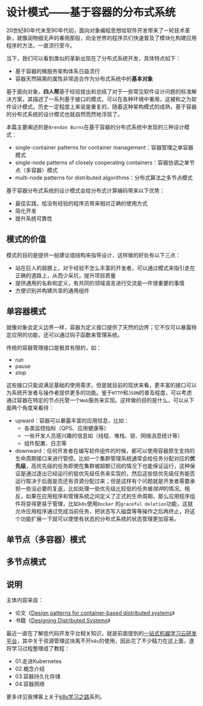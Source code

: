 # 设计模式——基于容器的分布式系统

20世纪80年代末至90年代初，面向对象编程思想给软件开发带来了一轮技术革新，就像润物细无声的春雨那般，向全世界的程序员们快速普及了模块化构建应用程序的方法，一直流行至今。

当下，我们可以看到类似的革新出现在了分布式系统开发，具体特点如下：

- 基于容器的微服务架构体系日益流行
- 容器天然隔离的属性非常适合作为分布式系统中的**基本对象**

基于面向对象，**四人帮**基于经验提出和总结了对于一些常见软件设计问题的标准解决方案，其描述了一系列基于接口的模式，可以在各种环境中重用，这被称之为软件设计模式。历史一定程度上来说是重复的，随着这种架构模式的成熟，基于容器的分布式系统的设计模式也就自然而然地浮现了。

本篇主要阐述的是`Brendan Burns`在基于容器的分布式系统中发现的三种设计模式：

- single-container patterns for container management：容器管理之单容器模式
- single-node patterns of closely cooperating containers：容器协调之单节点（多容器）模式
- multi-node patterns for distributed algorithms：分布式算法之多节点模式

基于容器分布式系统的设计模式会给分布式计算编码带来以下优势：

- 最佳实践，给没有经验的程序员带来相对正确的使用方式
- 简化开发
- 提升系统可靠性

## 模式的价值

模式的目的是提供一般建议或结构来指导设计，这样做的好处有以下三点：

- 站在巨人的肩膀上，对于经验不怎么丰富的开发者，可以通过模式来指引走在正确的道路上，从而少采坑，提升项目质量
- 提供通用的名称和定义，有共同的领域语言进行交流是一件很重要的事情
- 方便识别并构建共享的通用组件

## 单容器模式

就像对象会定义边界一样，容器为定义接口提供了天然的边界；它不仅可以暴露特定应用的功能，还可以通过钩子函数来管理系统。

传统的容器管理接口是极其有限的，如：

- run
- pause
- stop

这些接口只能说满足基础的使用需求，但是就目前的现状来看，更丰富的接口可以为系统开发者与操作者提供更多的功能。鉴于`HTTP`和`JSON`的普及程度，可以考虑通过容器在特定的节点托管一个`Web`服务来实现。这样做的目的是什么，可以从下面两个角度来看待：

- upward：容器可以暴露丰富的应用信息，比如：
  - 各类监控指标（QPS、应用健康等）
  - 一些开发人员感兴趣的信息如（线程、堆栈、锁、网络消息统计等）
  - 组件配置、日志等
- downward：任何开发者在编写软件组件的时候，都可以使用容器原生支持的生命周期接口来进行管控。比如一个集群管理系统通常会给任务分配对应的**优先级**，高优先级的任务即使在集群被超额订阅的情况下也能保证运行，这种保证是通过逐出已经运行的低优先级任务来实现的，然后这些低优先级任务能否运行取决于后面是否还有资源分配过来；但是这样有个问题就是开发者需要承担一些没必要的复返，比如处理一些优先级比较低的任务被*抛弃*的情况。相反，如果在应用程序和管理系统之间定义了正式的生命周期，那么应用程序组件将变得更易于管理，比如`k8s`使用`Docker` 的`graceful deletion`功能，这就允许应用程序通过完成当前任务，把状态写入磁盘等等操作之后再终止，将这个功能扩展一下就可以使使有状态的分布式系统的状态管理更加容易。

## 单节点（多容器）模式



## 多节点模式



## 说明

主体内容来自：

- 论文《[Design patterns for container-based distributed systems](https://static.googleusercontent.com/media/research.google.com/en//pubs/archive/45406.pdf)》
- 书籍《[Designing Distributed Systems](https://book.douban.com/subject/34844678/)》

最近一直在了解低代码开发平台相关知识，就是前面提到的[一站式机器学习云研发平台](https://www.howie6879.cn/p/%E4%B8%80%E7%AB%99%E5%BC%8F%E6%9C%BA%E5%99%A8%E5%AD%A6%E4%B9%A0%E4%BA%91%E5%BC%80%E5%8F%91%E5%B9%B3%E5%8F%B0/)，其中关于资源管理这块离不开`k8s`的使用，因此花了不少精力在这上面，遂将学习过程整理成了教程：

- 01.走进Kubernetes
- 02.概念介绍
- 03.容器持久化存储
- 04.容器网络

更多详见我博客上关于[k8s学习之路](https://www.howie6879.cn/categories/k8s/)系列。
